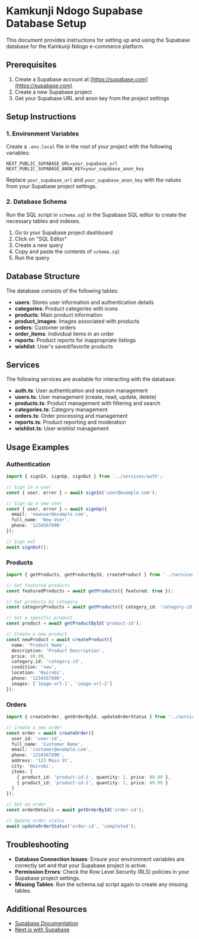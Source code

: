 # Kamkunji Ndogo Supabase Database Setup

This document provides instructions for setting up and using the Supabase database for the Kamkunji Ndogo e-commerce platform.

## Prerequisites

1. Create a Supabase account at [https://supabase.com](https://supabase.com)
2. Create a new Supabase project
3. Get your Supabase URL and anon key from the project settings

## Setup Instructions

### 1. Environment Variables

Create a `.env.local` file in the root of your project with the following variables:

```
NEXT_PUBLIC_SUPABASE_URL=your_supabase_url
NEXT_PUBLIC_SUPABASE_ANON_KEY=your_supabase_anon_key
```

Replace `your_supabase_url` and `your_supabase_anon_key` with the values from your Supabase project settings.

### 2. Database Schema

Run the SQL script in `schema.sql` in the Supabase SQL editor to create the necessary tables and indexes.

1. Go to your Supabase project dashboard
2. Click on "SQL Editor"
3. Create a new query
4. Copy and paste the contents of `schema.sql`
5. Run the query

## Database Structure

The database consists of the following tables:

- **users**: Stores user information and authentication details
- **categories**: Product categories with icons
- **products**: Main product information
- **product_images**: Images associated with products
- **orders**: Customer orders
- **order_items**: Individual items in an order
- **reports**: Product reports for inappropriate listings
- **wishlist**: User's saved/favorite products

## Services

The following services are available for interacting with the database:

- **auth.ts**: User authentication and session management
- **users.ts**: User management (create, read, update, delete)
- **products.ts**: Product management with filtering and search
- **categories.ts**: Category management
- **orders.ts**: Order processing and management
- **reports.ts**: Product reporting and moderation
- **wishlist.ts**: User wishlist management

## Usage Examples

### Authentication

```typescript
import { signIn, signUp, signOut } from '../services/auth';

// Sign in a user
const { user, error } = await signIn('user@example.com');

// Sign up a new user
const { user, error } = await signUp({
  email: 'newuser@example.com',
  full_name: 'New User',
  phone: '1234567890'
});

// Sign out
await signOut();
```

### Products

```typescript
import { getProducts, getProductById, createProduct } from '../services/products';

// Get featured products
const featuredProducts = await getProducts({ featured: true });

// Get products by category
const categoryProducts = await getProducts({ category_id: 'category-id' });

// Get a specific product
const product = await getProductById('product-id');

// Create a new product
const newProduct = await createProduct({
  name: 'Product Name',
  description: 'Product Description',
  price: 99.99,
  category_id: 'category-id',
  condition: 'new',
  location: 'Nairobi',
  phone: '1234567890',
  images: ['image-url-1', 'image-url-2']
});
```

### Orders

```typescript
import { createOrder, getOrderById, updateOrderStatus } from '../services/orders';

// Create a new order
const order = await createOrder({
  user_id: 'user-id',
  full_name: 'Customer Name',
  email: 'customer@example.com',
  phone: '1234567890',
  address: '123 Main St',
  city: 'Nairobi',
  items: [
    { product_id: 'product-id-1', quantity: 1, price: 99.99 },
    { product_id: 'product-id-2', quantity: 2, price: 49.99 }
  ]
});

// Get an order
const orderDetails = await getOrderById('order-id');

// Update order status
await updateOrderStatus('order-id', 'completed');
```

## Troubleshooting

- **Database Connection Issues**: Ensure your environment variables are correctly set and that your Supabase project is active.
- **Permission Errors**: Check the Row Level Security (RLS) policies in your Supabase project settings.
- **Missing Tables**: Run the schema.sql script again to create any missing tables.

## Additional Resources

- [Supabase Documentation](https://supabase.com/docs)
- [Next.js with Supabase](https://supabase.com/docs/guides/getting-started/quickstarts/nextjs)